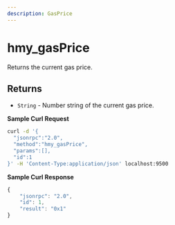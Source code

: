 ```yaml
---
description: GasPrice
---
```


# hmy\_gasPrice

Returns the current gas price.

## Returns

* `String` - Number string of the current gas price.

**Sample Curl Request**

```bash
curl -d '{
  "jsonrpc":"2.0",
  "method":"hmy_gasPrice",
  "params":[],
  "id":1
}' -H 'Content-Type:application/json' localhost:9500
```

**Sample Curl Response**

```javascript
{
    "jsonrpc": "2.0",
    "id": 1,
    "result": "0x1"
}
```

